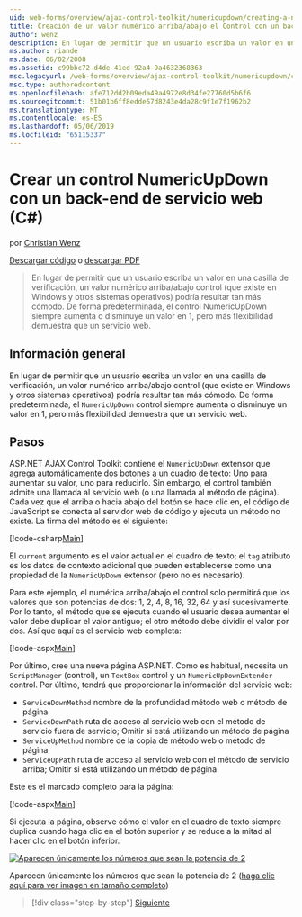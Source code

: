 ```yaml
---
uid: web-forms/overview/ajax-control-toolkit/numericupdown/creating-a-numeric-up-down-control-with-a-web-service-backend-cs
title: Creación de un valor numérico arriba/abajo el Control con un back-end de Web Service (C#) | Microsoft Docs
author: wenz
description: En lugar de permitir que un usuario escriba un valor en una casilla de verificación, una numérica arriba/abajo control (que existe en Windows y otros sistemas operativos) podría resultar c como más...
ms.author: riande
ms.date: 06/02/2008
ms.assetid: c99bbc72-d4de-41ed-92a4-9a4632368363
msc.legacyurl: /web-forms/overview/ajax-control-toolkit/numericupdown/creating-a-numeric-up-down-control-with-a-web-service-backend-cs
msc.type: authoredcontent
ms.openlocfilehash: afe712dd2b09eda49a4972e8d34fe27760d5b6f6
ms.sourcegitcommit: 51b01b6ff8edde57d8243e4da28c9f1e7f1962b2
ms.translationtype: MT
ms.contentlocale: es-ES
ms.lasthandoff: 05/06/2019
ms.locfileid: "65115337"
---
```

# <a name="creating-a-numeric-updown-control-with-a-web-service-backend-c"></a>Crear un control NumericUpDown con un back-end de servicio web (C#)

por [Christian Wenz](https://github.com/wenz)

[Descargar código](http://download.microsoft.com/download/9/3/f/93f8daea-bebd-4821-833b-95205389c7d0/numericupdown1.cs.zip) o [descargar PDF](http://download.microsoft.com/download/2/d/c/2dc10e34-6983-41d4-9c08-f78f5387d32b/numericupdown1CS.pdf)

> En lugar de permitir que un usuario escriba un valor en una casilla de verificación, un valor numérico arriba/abajo control (que existe en Windows y otros sistemas operativos) podría resultar tan más cómodo. De forma predeterminada, el control NumericUpDown siempre aumenta o disminuye un valor en 1, pero más flexibilidad demuestra que un servicio web.

## <a name="overview"></a>Información general

En lugar de permitir que un usuario escriba un valor en una casilla de verificación, un valor numérico arriba/abajo control (que existe en Windows y otros sistemas operativos) podría resultar tan más cómodo. De forma predeterminada, el `NumericUpDown` control siempre aumenta o disminuye un valor en 1, pero más flexibilidad demuestra que un servicio web.

## <a name="steps"></a>Pasos

ASP.NET AJAX Control Toolkit contiene el `NumericUpDown` extensor que agrega automáticamente dos botones a un cuadro de texto: Uno para aumentar su valor, uno para reducirlo. Sin embargo, el control también admite una llamada al servicio web (o una llamada al método de página). Cada vez que el arriba o hacia abajo del botón se hace clic en, el código de JavaScript se conecta al servidor web de código y ejecuta un método no existe. La firma del método es el siguiente:

[!code-csharp[Main](creating-a-numeric-up-down-control-with-a-web-service-backend-cs/samples/sample1.cs)]

El `current` argumento es el valor actual en el cuadro de texto; el `tag` atributo es los datos de contexto adicional que pueden establecerse como una propiedad de la `NumericUpDown` extensor (pero no es necesario).

Para este ejemplo, el numérica arriba/abajo el control solo permitirá que los valores que son potencias de dos: 1, 2, 4, 8, 16, 32, 64 y así sucesivamente. Por lo tanto, el método que se ejecuta cuando el usuario desea aumentar el valor debe duplicar el valor antiguo; el otro método debe dividir el valor por dos. Así que aquí es el servicio web completa:

[!code-aspx[Main](creating-a-numeric-up-down-control-with-a-web-service-backend-cs/samples/sample2.aspx)]

Por último, cree una nueva página ASP.NET. Como es habitual, necesita un `ScriptManager` (control), un `TextBox` control y un `NumericUpDownExtender` control. Por último, tendrá que proporcionar la información del servicio web:

- `ServiceDownMethod` nombre de la profundidad método web o método de página
- `ServiceDownPath` ruta de acceso al servicio web con el método de servicio fuera de servicio; Omitir si está utilizando un método de página
- `ServiceUpMethod` nombre de la copia de método web o método de página
- `ServiceUpPath` ruta de acceso al servicio web con el método de servicio arriba; Omitir si está utilizando un método de página

Este es el marcado completo para la página:

[!code-aspx[Main](creating-a-numeric-up-down-control-with-a-web-service-backend-cs/samples/sample3.aspx)]

Si ejecuta la página, observe cómo el valor en el cuadro de texto siempre duplica cuando haga clic en el botón superior y se reduce a la mitad al hacer clic en el botón inferior.

[![Aparecen únicamente los números que sean la potencia de 2](creating-a-numeric-up-down-control-with-a-web-service-backend-cs/_static/image2.png)](creating-a-numeric-up-down-control-with-a-web-service-backend-cs/_static/image1.png)

Aparecen únicamente los números que sean la potencia de 2 ([haga clic aquí para ver imagen en tamaño completo](creating-a-numeric-up-down-control-with-a-web-service-backend-cs/_static/image3.png))

> [!div class="step-by-step"]
> [Siguiente](creating-a-numeric-up-down-control-with-a-web-service-backend-vb.md)
